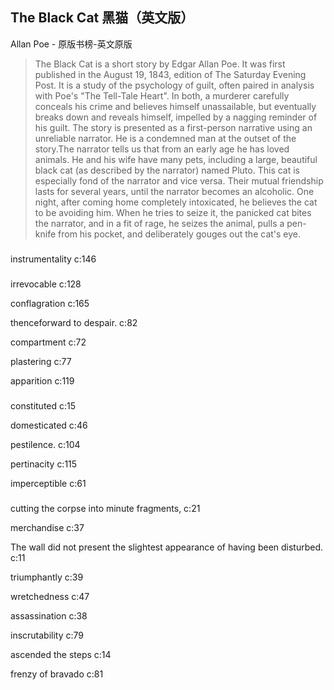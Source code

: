 ## The Black Cat 黑猫（英文版）

Allan Poe  -  原版书榜-英文原版

> The Black Cat is a short story by Edgar Allan Poe. It was first published in the August 19, 1843, edition of The Saturday Evening Post. It is a study of the psychology of guilt, often paired in analysis with Poe's "The Tell-Tale Heart". In both, a murderer carefully conceals his crime and believes himself unassailable, but eventually breaks down and reveals himself, impelled by a nagging reminder of his guilt. The story is presented as a first-person narrative using an unreliable narrator. He is a condemned man at the outset of the story.The narrator tells us that from an early age he has loved animals. He and his wife have many pets, including a large, beautiful black cat (as described by the narrator) named Pluto. This cat is especially fond of the narrator and vice versa. Their mutual friendship lasts for several years, until the narrator becomes an alcoholic. One night, after coming home completely intoxicated, he believes the cat to be avoiding him. When he tries to seize it, the panicked cat bites the narrator, and in a fit of rage, he seizes the animal, pulls a pen-knife from his pocket, and deliberately gouges out the cat's eye.


### 

instrumentality c:146

### 

irrevocable c:128

conflagration c:165

thenceforward to despair. c:82

compartment c:72

 plastering c:77

 apparition c:119

### 

constituted c:15

domesticated c:46

pestilence. c:104

pertinacity c:115

imperceptible c:61

### 

cutting the corpse into minute fragments, c:21

merchandise c:37

The wall did not present the slightest appearance of having been disturbed.  c:11

triumphantly c:39

wretchedness c:47

assassination c:38

inscrutability c:79

ascended the steps c:14

frenzy of bravado c:81